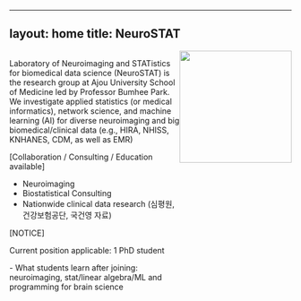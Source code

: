 
---
layout: home
title: NeuroSTAT
---

<div style="display: flex; flex-wrap: wrap; justify-content: space-between; align-items: flex-start;">
  <div style="flex: 1; min-width: 300px;">
    <p>Laboratory of Neuroimaging and STATistics for biomedical data science (NeuroSTAT) is the research group at Ajou University School of Medicine led by Professor Bumhee Park. We investigate applied statistics (or medical informatics), network science, and machine learning (AI) for diverse neuroimaging and big biomedical/clinical data (e.g., HIRA, NHISS, KNHANES, CDM, as well as EMR)</p>
    <div>
      <p>[Collaboration / Consulting / Education available]</p>
      <ul>
        <li>Neuroimaging</li>
        <li>Biostatistical Consulting</li>
        <li>Nationwide clinical data research (심평원, 건강보험공단, 국건영 자료)</li>
      </ul>
      <p>[NOTICE]</p>
      <p>Current position applicable: 1 PhD student</p>
      <p>- What students learn after joining: neuroimaging, stat/linear algebra/ML and programming for brain science</p>
    </div>
  </div>
  <div style="flex: 1; max-width: 200px; display: flex; justify-content: center;">
    <img src="/demo_neurostat/assets/img/symbol.png" style="width: 200px;"/>
  </div>
</div>






